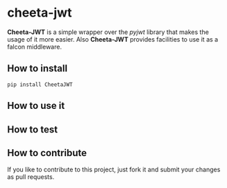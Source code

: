 # cheeta-jwt

__Cheeta-JWT__ is a simple wrapper over the *pyjwt* library that makes the usage of it more easier. Also __Cheeta-JWT__ provides facilities to use it as a falcon middleware.


## How to install
```shell
pip install CheetaJWT
```

## How to use it


## How to test  
 

## How to contribute

If you like to contribute to this project, just fork it and submit your changes as pull requests.
